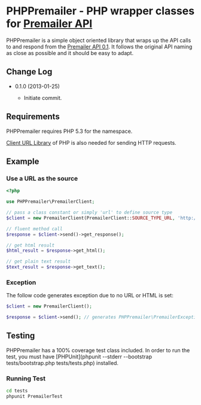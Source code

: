# PHPPremailer - PHP wrapper classes for [Premailer API](http://premailer.dialect.ca/api)

PHPPremailer is a simple object oriented library that wraps up the API calls to and respond from
the [Premailer API 0.1](http://premailer.dialect.ca/api). It follows the original API naming as
close as possible and it should be easy to adapt.

## Change Log

* 0.1.0 (2013-01-25)

	* Initiate commit.

## Requirements

PHPPremailer requires PHP 5.3 for the namespace.

[Client URL Library](http://php.net/manual/en/book.curl.php) of PHP is also needed for sending HTTP requests.

## Example

### Use a URL as the source

```php
<?php

use PHPPremailer\PremailerClient;

// pass a class constant or simply 'url' to define source type
$client = new PremailerClient(PremailerClient::SOURCE_TYPE_URL, 'http://dialect.ca/premailer-tests/base.html');

// fluent method call
$response = $client->send()->get_response();

// get html result
$html_result = $response->get_html();

// get plain text result
$text_result = $response->get_text();
```

### Exception

The follow code generates exception due to no URL or HTML is set:

```php
$client = new PremailerClient();

$response = $client->send(); // generates PHPPremailer\PremailerException !
```

## Testing

PHPPremailer has a 100% coverage test class included. In order to run the test, you must have
[PHPUnit](phpunit --stderr --bootstrap tests/bootstrap.php tests/tests.php) installed.

### Running Test

```bash
cd tests
phpunit PremailerTest
```